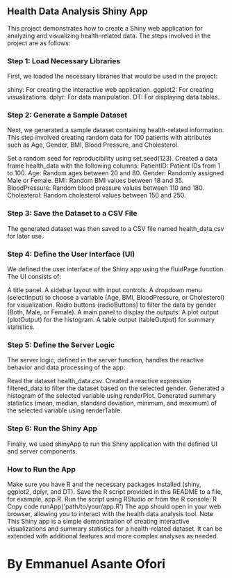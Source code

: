 
## Health Data Analysis Shiny App
This project demonstrates how to create a Shiny web application for analyzing and visualizing health-related data. The steps involved in the project are as follows:

### Step 1: Load Necessary Libraries
First, we loaded the necessary libraries that would be used in the project:

shiny: For creating the interactive web application.
ggplot2: For creating visualizations.
dplyr: For data manipulation.
DT: For displaying data tables.
### Step 2: Generate a Sample Dataset
Next, we generated a sample dataset containing health-related information. This step involved creating random data for 100 patients with attributes such as Age, Gender, BMI, Blood Pressure, and Cholesterol.

Set a random seed for reproducibility using set.seed(123).
Created a data frame health_data with the following columns:
PatientID: Patient IDs from 1 to 100.
Age: Random ages between 20 and 80.
Gender: Randomly assigned Male or Female.
BMI: Random BMI values between 18 and 35.
BloodPressure: Random blood pressure values between 110 and 180.
Cholesterol: Random cholesterol values between 150 and 250.
### Step 3: Save the Dataset to a CSV File
The generated dataset was then saved to a CSV file named health_data.csv for later use.

### Step 4: Define the User Interface (UI)
We defined the user interface of the Shiny app using the fluidPage function. The UI consists of:

A title panel.
A sidebar layout with input controls:
A dropdown menu (selectInput) to choose a variable (Age, BMI, BloodPressure, or Cholesterol) for visualization.
Radio buttons (radioButtons) to filter the data by gender (Both, Male, or Female).
A main panel to display the outputs:
A plot output (plotOutput) for the histogram.
A table output (tableOutput) for summary statistics.
### Step 5: Define the Server Logic
The server logic, defined in the server function, handles the reactive behavior and data processing of the app:

Read the dataset health_data.csv.
Created a reactive expression filtered_data to filter the dataset based on the selected gender.
Generated a histogram of the selected variable using renderPlot.
Generated summary statistics (mean, median, standard deviation, minimum, and maximum) of the selected variable using renderTable.
### Step 6: Run the Shiny App
Finally, we used shinyApp to run the Shiny application with the defined UI and server components.

### How to Run the App
Make sure you have R and the necessary packages installed (shiny, ggplot2, dplyr, and DT).
Save the R script provided in this README to a file, for example, app.R.
Run the script using RStudio or from the R console:
R
Copy code
runApp('path/to/your/app.R')
The app should open in your web browser, allowing you to interact with the health data analysis tool.
Note
This Shiny app is a simple demonstration of creating interactive visualizations and summary statistics for a health-related dataset. It can be extended with additional features and more complex analyses as needed.

# By Emmanuel Asante Ofori
